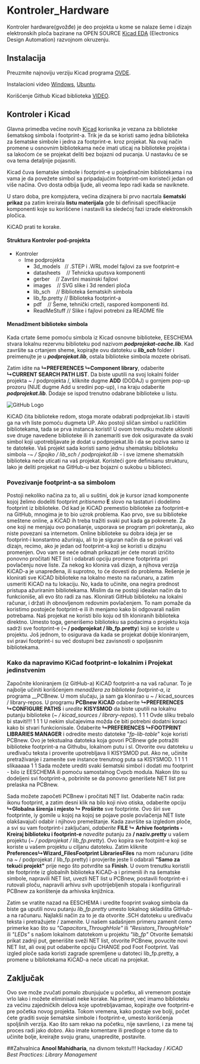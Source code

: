# Kontroler_Hardware

Kontroler hardware(gvožđe) je deo projekta u kome se nalaze šeme i dizajn elektronskih ploča bazirane na OPEN SOURCE [Kicad EDA](http://kicad-pcb.org/) (Electronics Design Automation) razvojnom okruzenju.

## Instalacija

Preuzmite najnoviju verziju Kicad programa [OVDE](http://kicad-pcb.org/download/).

Instalacioni video [Windows](https://www.youtube.com/watch?v=Cu2VlXy-PzM), [Ubuntu](https://www.youtube.com/watch?v=C87Lrf-ipTA).

Korišćenje Github Kicad biblioteka [VIDEO](https://www.youtube.com/watch?v=KNXB4zgupG4).


## Kontroler i Kicad

Glavna primedba većine novih [Kicad](http://kicad-pcb.org/) korisnika je vezana za biblioteke šematskog simbola i footprint-a. Trik je da se koristi samo jedna biblioteka za šematske simbole i jedna za footprint-e. kroz projekat. Na ovaj način promene u osnovnim bibliotekama neće imati uticaj na biblioteke projekta i sa lakoćom će se projekat deliti bez bojazni od pucanja. U nastavku će se ova tema detaljnije pojasniti.




Kicad čuva šematske simbole i footprint-e u pojedinačnim bibliotekama i na vama je da povežete simbol sa pripadajućim footprint-om koristeći jedan od više načina. Ovo dosta odbija ljude, ali veoma lepo radi kada se naviknete.

U staro doba, pre kompjutera, većina dizajnera bi prvo nacrtala **šematski prikaz** pa zatim kreirala **listu materijala** gde bi definisali specifikacije komponenti koje su korišćene i nastavili ka sledećoj fazi izrade elektronskih pločica.

KiCAD prati te korake.

#### Struktura Kontroler pod-projekta



* Kontroler
	* Ime podprojekta
		* 3d_models       // .STEP i .WRL model fajlovi za sve footprint-e
		*  datasheets     // Tehnicka uputsva komponenti
		* gerber         // Završni masinski fajlovi
		* images         // SVG slike i 3d renderi ploča
		* lib_sch        // Biblioteka šematskih simbola
		* lib_fp.pretty  // Biblioteka footprint-a
		* pdf            // Šeme, tehnički crteži, raspored komponenti itd.
		* ReadMeStuff  // Slike i fajlovi potrebni za README file


#### Menadžment biblioteke simbola
Kada crtate šeme pomoću simbola iz Kicad osnovne biblioteke, EESCHEMA stvara lokalnu rezervnu biblioteku pod nazivom  _**podprojekat-cache.lib**_. Kad završite sa crtanjem sheme, kopirajte ovu datoteku u _**lib_sch**_ folder i preimenujte je u _**podprojekat.lib**_, ostala biblioteke simbola mozete obrisati.

Zatim idite na **↳PREFERENCES ↳Component library**, odaberite **↳CURRENT SEARCH PATH LIST**. Da biste uputili na svoj lokalni folder projekta ~ / podprojekta /, kliknite dugme **ADD** (DODAJ) u gornjem pop-up prozoru (NIJE dugme Add u sredini pop-up), i na kraju odaberite _**podprojekat.lib**_. Dodaje se ispod trenutno odabrane biblioteke u listu.

![GitHub Logo](https://github.com/tvlada73/Kontroler/blob/master/Kontroler_Hardware/ReadMeStuff/LibraryManager.PNG)

KiCAD čita biblioteke redom, stoga morate odabrati podprojekat.lib i staviti ga na vrh liste pomoću dugmeta UP. Ako postoji sličan simbol u različitim bibliotekama, tada se prva instanca koristi! U ovom trenutku možete ukloniti sve druge navedene biblioteke ili ih zanemariti sve dok osiguravate da svaki simbol koji upotrebljavate je dodat u podprojekat.lib i da se poziva samo iz te datoteke.
Vaš projekt sada koristi samo jednu shematsku biblioteku simbola -_~ / Spojko / lib_sch / podprojekat.lib_ - i sve izmene shematskih biblioteka neće uticati na vaš projekat. Koristeći gore definisanu strukturu, lako je deliti projekat na GitHub-u bez bojazni o sukobu   u biblioteci.

### Povezivanje footprint-a sa simbolom
Postoji nekoliko načina za to, ali u suštini, dok je kursor iznad komponente kojoj želimo dodeliti footprint _pritisnemo_ **E** slovo na tastaturi i dodelimo footprint iz biblioteke. Od kad je KiCAD premestio biblioteke za footprint-e na GitHub, mnogima je to bio uzrok problema. Kao prvo, sve su biblioteke smeštene online, a KiCAD ih treba tražiti svaki put kada ga pokrenete. Za one koji ne menjaju ovo ponašanje, usporava se program pri pokretanju, ako niste povezani sa internetom. Online biblioteke su dobra ideja jer se footprint-i konstantno ažuriraju, ali to je siguran način da se pokvari vaš dizajn, recimo, ako je jedan od footprint-a koji se koristi u dizajnu promenjen. Ovo vam se neće odmah prikazati jer ćete morati izričito ponovno pročitati NET list i odabrati opciju promene footprinta pri povlačenju nove liste. Za nekog ko klonira vaš dizajn, a njihova verzija KiCAD-a je unapređena, ili suprotno, to će dovesti do problema.
Rešenje je klonirati sve KiCAD biblioteke na lokalno mesto na računaru, a zatim usmeriti KiCAD na tu lokaciju. No, kada to učinite, ona negira prednost pristupa ažuriranim bibliotekama. Mislim da ne postoji idealan način da to funkcioniše, ali evo što radi za nas.
Klonirati GitHub biblioteku na lokalni računar, i držati ih obnovljenom redovnim povlačenjem. To nam pomaže da koristimo postojeće footprint-e ili ih menjamo kako bi odgovarali našim potrebama. Naš projekat ne koristi bilo koju od tih kloniranih biblioteka direktno. Umesto toga, generišemo biblioteku sa podacima o projektu koja sadrži sve footprint-e (__~ / podprojekat / lib_fp.pretty__) koji se koriste u projektu. Još jednom, to osigurava da kada se projekat dobije kloniranjem, svi pravi footprint-i su već dostupni bez zavisnosti o spoljasnim bibliotekama.

### Kako da napravimo KiCad footprint-e lokalnim i Projekat jedinstvenim
Započnite kloniranjem (iz GitHub-a) KiCAD footprint-a na vaš računar. To je najbolje učiniti korišćenjem _menadžera za biblioteke footprint-a_, iz programa __PCBnew. U mom slučaju, ja sam ga klonirao u ~ / kicad_sources / library-repos. U programu __PCBnew KiCAD__ odaberite __↳PREFERENCES ↳CONFIGURE PATHS__ i _uredite_ __KISYSMOD__ da biste uputili na lokalnu putanju biblioteke (_~ / kicad_sources / library-repos_).
1
1
1      Ovde sliku trebalo bi staviti!!!
1
1
1
U nekim slučajevima možda će biti potrebni dodatni koraci kako bi stvari funkcionisale. Odaberite **↳PREFERENCES ↳FOOTPRINT LIBRARIES MANAGER** i odredite mesto datoteke "_fp-lib-table_" koje koristi PCBnew. Ovo je tekstualna datoteka koja govori PCBnew gde potražiti biblioteke footprint-a na Githubu, lokalnom putu i sl. Otvorite ovu datoteku u uređivaču teksta i proverite upotrebljava li KISYSMOD put. Ako ne, učinite pretraživanje i zamenite sve instance trenutnog puta sa KISYSMOD.
1
1
1
1 slikaaaaa
1
1
Sada možete urediti svaki šematski simbol i dodati mu footprint - bilo iz EESCHEMA ili pomoću samostalnog Cvpcb modula. Nakon što su dodeljeni svi footprint-a, pobrinite se da ponovno generišete NET list pre prelaska na PCBnew.

Sada možete započeti PCBnew i pročitati NET list. Odaberite način rada: ikonu footprint, a zatim desni klik na bilo koji nivo otiska, odaberite opciju **↳Globalna širenja i mjesto ↳ Proširite** sve footprinte.
Ovo širi sve footprinte, iy gomile u kojoj na kojoj se pojave posle povlačenja NET liste olakšavajuči odabir i njihovo premeštanje. Kada završite sa izgledom ploče, a svi su vam footprint-i zaključani, _odaberite_ **FILE ↳ Arhive footprints ◦ Kreiraj biblioteku i footprint-e**  _navedite_ putanju za **/ naziv.pretty** u vašem projektu (_~ / podprojekat / lib_fp.pretty_). Ovo kopira sve footpint-e koji se koriste u vašem projektu u ciljanu datoteku.
Zatim kliknite **Preferences↳Wizard_FilesFootprint LibrariesFiles** na mom računaru (idite na ~ / podprojekat / lib_fp.pretty) i provjerite jeste li odabrali **"Samo za tekući projekt"** prije nego što potvrdite sa **Finish**. U ovom trenutku koristili ste footprinte iz globalnih biblioteka KiCAD-a i primenili ih na šematske simbole, napravili NET list, uvezli NET list u PCBnew, postavili footprint-e i rutovali ploču, napravili arhivu svih upotrijebljenih stopala i konfigurirali PCBnew za korištenje da arhivska knjižnica.

Zatim se vratite nazad na EESCHEMA i uredite fooprint svakog simbola da biste ga uputili novu putanju _lib_fp.pretty_ umesto lokalnog skladišta GitHub-a na računaru. Najlakši način za to je da otvorite .SCH datoteku u uređivaču teksta i pretražujete / zamenite. U našem sadašnjem primeru zamenit ćemo primerke kao što su _"Capacitors_ThroughHole"_ ili _"Resistors_ThroughHole"_ ili _"LEDs"_ s našom lokalnom datotekom u projektu _"lib_fp"_
Otvorite šematski prikat zadnji put, generišite sveži NET list, otvorite PCBnew, povucite novi NET list, ali ovaj put odaberite opciju CHANGE pod Foot Footprint. Vaš izgled ploče sada koristi zagrade spremljene u datoteci lib_fp.pretty, a promene u bibliotekama KiCAD-a neće uticati na projekat.


## Zaključak
Ovo sve može zvučati pomalo zbunjujuće u početku, ali vremenom postaje vrlo lako i možete eliminisati neke korake. Na primer, već imamo biblioteku za većinu zajedničkih delova koje upotrebljavamao, kopirajte ove footprint-e pre početka novog projekta. Tokom vremena, kako postaje sve bolji, počet ćete graditi svoje šematske simbole i footprint-e, umesto korišćenja spoljšnih verzija. Kao što sam rekao na početku, nije savršeno, i za mene taj proces radi jako dobro. Ako imate komentare ili predloge o tome da to učinite bolje, kreirajte svoju granu, unapredite, postavite.

##Zahvalnica
**Anool Mahidharia**, na divnom tekstu!!! Hackaday / *KiCAD Best Practices: Library Management*
